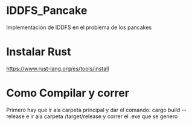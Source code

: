 # IDDFS_Pancake
Implementación de IDDFS en el problema de los pancakes
# Instalar Rust
https://www.rust-lang.org/es/tools/install

# Como Compilar y correr
Primero hay que ir ala carpeta principal y dar el comando:
cargo build --release
e ir ala carpeta /target/release y correr el .exe que se genero
